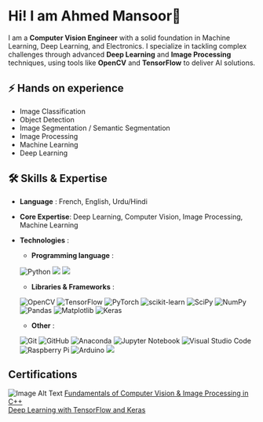 # Hi! I am Ahmed Mansoor👋

<!--
**ahmed-mans/ahmed-mans** is a ✨ _special_ ✨ repository because its `README.md` (this file) appears on your GitHub profile.

Here are some ideas to get you started:

- 🔭 I’m currently working on ...
- 🌱 I’m currently learning ...
- 👯 I’m looking to collaborate on ...
- 🤔 I’m looking for help with ...
- 💬 Ask me about ...
- 📫 How to reach me: ...
- 😄 Pronouns: ...
- ⚡ Fun fact: ...
-->

I am a __Computer Vision Engineer__ with a solid foundation in Machine Learning, Deep Learning, and Electronics. 
I specialize in tackling complex challenges through advanced __Deep Learning__ and __Image Processing__ techniques, using tools like __OpenCV__ and __TensorFlow__ to deliver AI solutions.

## ⚡ Hands on experience

- Image Classification<br>
- Object Detection<br>
- Image Segmentation / Semantic Segmentation<br>
- Image Processing<br>
- Machine Learning<br>
- Deep Learning<br>


## 🛠️ Skills & Expertise

- __Language__ : French, English, Urdu/Hindi<br>
- __Core Expertise__: Deep Learning, Computer Vision, Image Processing, Machine Learning<br>
- __Technologies__ :
    - __Programming language__ :
      
    ![Python](https://img.shields.io/badge/python-3670A0?style=for-the-badge&logo=python&logoColor=ffdd54)
    <img src="https://img.shields.io/badge/c%20-%2300599C.svg?&style=for-the-badge&logo=c&logoColor=white"/>
    <img src="https://img.shields.io/badge/c++%20-%2300599C.svg?&style=for-the-badge&logo=c%2B%2B&ogoColor=white"/>
    
    - __Libraries & Frameworks__ :
      
    ![OpenCV](https://img.shields.io/badge/opencv-%23white.svg?style=for-the-badge&logo=opencv&logoColor=white)
    ![TensorFlow](https://img.shields.io/badge/TensorFlow-%23FF6F00.svg?style=for-the-badge&logo=TensorFlow&logoColor=white)
    ![PyTorch](https://img.shields.io/badge/PyTorch-%23EE4C2C.svg?style=for-the-badge&logo=PyTorch&logoColor=white)
    ![scikit-learn](https://img.shields.io/badge/scikit--learn-%23F7931E.svg?style=for-the-badge&logo=scikit-learn&logoColor=white)
    ![SciPy](https://img.shields.io/badge/SciPy-%230C55A5.svg?style=for-the-badge&logo=scipy&logoColor=%white)
    ![NumPy](https://img.shields.io/badge/numpy-%23013243.svg?style=for-the-badge&logo=numpy&logoColor=white)
    ![Pandas](https://img.shields.io/badge/pandas-%23150458.svg?style=for-the-badge&logo=pandas&logoColor=white)
    ![Matplotlib](https://img.shields.io/badge/Matplotlib-%23ffffff.svg?style=for-the-badge&logo=Matplotlib&logoColor=black)
    ![Keras](https://img.shields.io/badge/Keras-%23D00000.svg?style=for-the-badge&logo=Keras&logoColor=white)

    - __Other__ :
      
    ![Git](https://img.shields.io/badge/git-%23F05033.svg?style=for-the-badge&logo=git&logoColor=white)
    ![GitHub](https://img.shields.io/badge/github-%23121011.svg?style=for-the-badge&logo=github&logoColor=white)
    ![Anaconda](https://img.shields.io/badge/Anaconda-%2344A833.svg?style=for-the-badge&logo=anaconda&logoColor=white)
    ![Jupyter Notebook](https://img.shields.io/badge/jupyter-%23FA0F00.svg?style=for-the-badge&logo=jupyter&logoColor=white)
    ![Visual Studio Code](https://img.shields.io/badge/Visual%20Studio%20Code-0078d7.svg?style=for-the-badge&logo=visual-studio-code&logoColor=white)
    ![Raspberry Pi](https://img.shields.io/badge/-Raspberry_Pi-C51A4A?style=for-the-badge&logo=Raspberry-Pi)
    ![Arduino](https://img.shields.io/badge/-Arduino-00979D?style=for-the-badge&logo=Arduino&logoColor=white)
    <img src="https://img.shields.io/badge/latex%20-%23008080.svg?&style=for-the-badge&logo=latex&logoColor=white"/>

## Certifications

![Image Alt Text](file:///C:/Users/ahmed/Downloads/opencv%20(1).svg) [Fundamentals of Computer Vision & Image Processing in C++](https://courses.opencv.org/certificates/326392c9c5364d89b55369b93e502604)<br>
[Deep Learning with TensorFlow and Keras](https://courses.opencv.org/certificates/0a865fb37b4b4eea968949e850c5caac)
